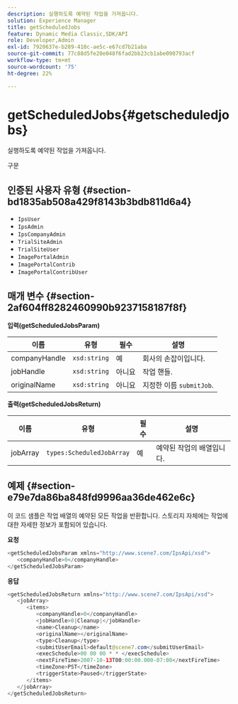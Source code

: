 ```yaml
---
description: 실행하도록 예약된 작업을 가져옵니다.
solution: Experience Manager
title: getScheduledJobs
feature: Dynamic Media Classic,SDK/API
role: Developer,Admin
exl-id: 7920637e-b289-410c-ae5c-e67cd7b21aba
source-git-commit: 77c88d5fe20e048f6fad2bb23cb1abe090793acf
workflow-type: tm+mt
source-wordcount: '75'
ht-degree: 22%

---
```


# getScheduledJobs{#getscheduledjobs}

실행하도록 예약된 작업을 가져옵니다.

구문

## 인증된 사용자 유형 {#section-bd1835ab508a429f8143b3bdb811d6a4}

* `IpsUser`
* `IpsAdmin`
* `IpsCompanyAdmin`
* `TrialSiteAdmin`
* `TrialSiteUser`
* `ImagePortalAdmin`
* `ImagePortalContrib`
* `ImagePortalContribUser`

## 매개 변수 {#section-2af604ff8282460990b9237158187f8f}

**입력(getScheduledJobsParam)**

| 이름 | 유형 | 필수 | 설명 |
|---|---|---|---|
| companyHandle | `xsd:string` | 예 | 회사의 손잡이입니다. |
| jobHandle | `xsd:string` | 아니요 | 작업 핸들. |
| originalName | `xsd:string` | 아니요 | 지정한 이름 `submitJob`. |

**출력(getScheduledJobsReturn)**

| 이름 | 유형 | 필수 | 설명 |
|---|---|---|---|
| jobArray | `types:ScheduledJobArray` | 예 | 예약된 작업의 배열입니다. |

## 예제 {#section-e79e7da86ba848fd9996aa36de462e6c}

이 코드 샘플은 작업 배열의 예약된 모든 작업을 반환합니다. 스토리지 자체에는 작업에 대한 자세한 정보가 포함되어 있습니다.

**요청**

```java
<getScheduledJobsParam xmlns="http://www.scene7.com/IpsApi/xsd">
   <companyHandle>0</companyHandle>
</getScheduledJobsParam>
```

**응답**

```java
<getScheduledJobsReturn xmlns="http://www.scene7.com/IpsApi/xsd">
   <jobArray>
      <items>
         <companyHandle>0</companyHandle>
         <jobHandle>0|Cleanup|</jobHandle>
         <name>Cleanup</name>
         <originalName></originalName>
         <type>Cleanup</type>
         <submitUserEmail>default@scene7.com</submitUserEmail>
         <execSchedule>00 00 00 * * </execSchedule>
         <nextFireTime>2007-10-13T00:00:00.000-07:00</nextFireTime>
         <timeZone>PST</timeZone>
         <triggerState>Paused</triggerState>
      </items>
   </jobArray>
</getScheduledJobsReturn>
```
